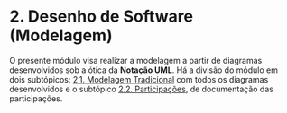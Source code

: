 # 2. Desenho de Software (Modelagem)

O presente módulo visa realizar a modelagem a partir de diagramas desenvolvidos sob a ótica da **Notação UML**. Há a divisão do módulo em dois subtópicos: [2.1. Modelagem Tradicional](/Modelagem/2.1.ModelagemTradicional.md) com todos os diagramas desenvolvidos e o subtópico [2.2. Participações](/Modelagem/2.2.ParticipacoesModelagem.md), de documentação das participações.

<!-- A Wiki ou GitPages do Projeto deve conter um tópico dedicado ao Módulo Desenho de Software (Modelagem), com um subtópico principal, conforme [2.1](/docs/Modelagem/2.1.ModelagemTradicional.md)
, subdividido em dois ([2.1.1](/docs/Modelagem/2.1.1.UMLEstaticos.md) e [2.1.2](/docs/Modelagem/2.1.2.UMLDinamicos.md)). Adicionalmente, há um subtópico de cunho complementar, conforme [2.2](/docs/Modelagem/2.2.ParticipacoesModelagem.md). -->
